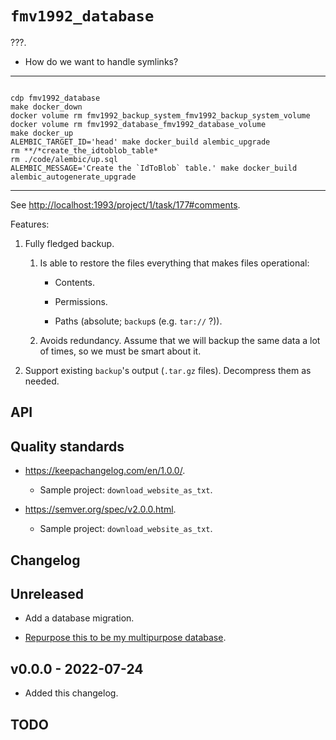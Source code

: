 # `fmv1992_database`

???.

*   How do we want to handle symlinks?

* * *

```

cdp fmv1992_database
make docker_down
docker volume rm fmv1992_backup_system_fmv1992_backup_system_volume
docker volume rm fmv1992_database_fmv1992_database_volume
make docker_up
ALEMBIC_TARGET_ID='head' make docker_build alembic_upgrade
rm **/*create_the_idtoblob_table*
rm ./code/alembic/up.sql
ALEMBIC_MESSAGE='Create the `IdToBlob` table.' make docker_build alembic_autogenerate_upgrade
```

* * *

See <http://localhost:1993/project/1/task/177#comments>.

Features:

1.  Fully fledged backup.

    1.  Is able to restore the files everything that makes files operational:

        *   Contents.

        *   Permissions.

        *   Paths (absolute; `backup`s (e.g. `tar://` ?)).

    1.  Avoids redundancy. Assume that we will backup the same data a lot of times, so we must be smart about it.

1.  Support existing `backup`'s output (`.tar.gz` files). Decompress them as needed.

## API

## Quality standards

*   <https://keepachangelog.com/en/1.0.0/>.

    *   Sample project: `download_website_as_txt`.

*   <https://semver.org/spec/v2.0.0.html>.

    *   Sample project: `download_website_as_txt`.

## Changelog

<!-- `comm3ab5c17`: For a full changelog example. -->

## Unreleased

*   Add a database migration.

*   [Repurpose this to be my multipurpose database](http://localhost:1993/project/1/task/178#comment-175).

## v0.0.0 - 2022-07-24

*   Added this changelog.

## TODO
